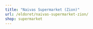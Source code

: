 ```yaml
---
title: "Naivas Supermarket (Zion)"
url: /eldoret/naivas-supermarket-zion/
shop: supermarket
---
```


